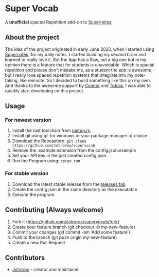# Super Vocab

A **unofficial** spaced Repetition add-on to [Supernotes](supernotes.app).

## About the project
The idea of the project originated in early June 2023,
when I started using [Supernotes](supernotes.app), for
my daily notes. I started building my second brain
and learned to really love it. But the App has a flaw, not
a big one but in my opinion there is a feature that for 
students is unavoidable. Which is spacial repetition and 
please don't mistake me, as a student the app is awesome,
but I really love spaced repetition systems that integrate
into my note-taking, like remnote. So I decided to build something
like this on my own. And thanks to the awesome support by 
[Connor](https://github.com/acnebs) and [Tobias](https://github.com/tobeagram), 
I was able to quickly start developing on this project.

## Usage

### For newest version
1. Install the rust toolchain from [rustup.rs](https://rustup.rs).
2. Install git using git for windows or your package manager of choice
3. Download the Reposetory: `git clone https://github.com/Jotrorox/supervocab`
4. Remove the .example extension from the config.json.example
5. Set your API key in the just created config.json
6. Run the Program using: `cargo run`

### For stable version
1. Download the latest stable release from the [releases tab](https://github.com/Jotrorox/supervocab/releases)
2. Create the config.json in the same directory as the executable
3. Execute the program

## Contributing (Always welcome)

1. Fork it (https://github.com/Jotrorox/supervocab/fork)
2. Create your feature branch (git checkout -b my-new-feature)
3. Commit your changes (git commit -am 'Add some feature')
4. Push to the branch (git push origin my-new-feature)
5. Create a new Pull Request

## Contributors

- [Jotrorox](https://github.com/Jotrorox) - creator and maintainer
